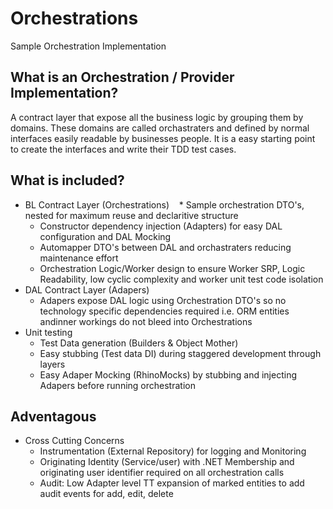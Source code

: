 # Orchestrations
Sample Orchestration Implementation

## What is an Orchestration / Provider Implementation? ##
A contract layer that expose all the business logic by grouping them by domains. These domains are called orchastraters and defined by normal interfaces easily readable by businesses people. It is a easy starting point to create the interfaces and write their TDD test cases.

## What is included? ##
* BL Contract Layer (Orchestrations)
    * Sample orchestration DTO's, nested for maximum reuse and declaritive structure
    * Constructor dependency injection (Adapters) for easy DAL configuration and DAL Mocking
    * Automapper DTO's between DAL and orchastraters reducing maintenance effort
    * Orchestration Logic/Worker design to ensure Worker SRP, Logic Readability, low cyclic complexity and worker unit test code isolation
* DAL Contract Layer (Adapers)
    * Adapers expose DAL logic using Orchestration DTO's so no technology specific dependencies required i.e. ORM entities andinner workings do not bleed into Orchestrations
* Unit testing
    * Test Data generation (Builders & Object Mother)
    * Easy stubbing (Test data DI) during staggered development through layers
    * Easy Adaper Mocking (RhinoMocks) by stubbing and injecting Adapers before running orchestration

## Adventagous ##
* Cross Cutting Concerns
    * Instrumentation (External Repository) for logging and Monitoring
    * Originating Identity (Service/user) with .NET Membership and originating user identifier required on all orchestration calls
    * Audit: Low Adapter level TT expansion of marked entities to add audit events for add, edit, delete

